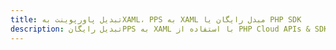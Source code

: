 ---title: تبدیل پاورپوینت بهXAML، PPS به XAML مبدل رایگان یا PHP SDKdescription: تبدیل رایگانPPS به XAML با استفاده از PHP Cloud APIs & SDK. همچنین اسناد Microsoft PowerPoint را در Cloud ایجاد، ویرایش و رندر کنید.---